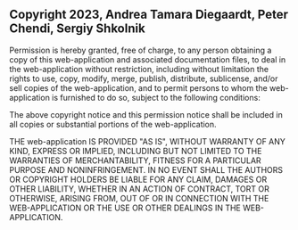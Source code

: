 ## Copyright 2023, Andrea Tamara Diegaardt, Peter Chendi, Sergiy Shkolnik

Permission is hereby granted, free of charge, to any person obtaining a copy of this web-application and associated documentation files, to deal in the web-application without restriction, including without limitation the rights to use, copy, modify, merge, publish, distribute, sublicense, and/or sell copies of the web-application, and to permit persons to whom the web-application is furnished to do so, subject to the following conditions:

The above copyright notice and this permission notice shall be included in all copies or substantial portions of the web-application.

THE web-application IS PROVIDED "AS IS", WITHOUT WARRANTY OF ANY KIND, EXPRESS OR IMPLIED, INCLUDING BUT NOT LIMITED TO THE WARRANTIES OF MERCHANTABILITY, FITNESS FOR A PARTICULAR PURPOSE AND NONINFRINGEMENT. IN NO EVENT SHALL THE AUTHORS OR COPYRIGHT HOLDERS BE LIABLE FOR ANY CLAIM, DAMAGES OR OTHER LIABILITY, WHETHER IN AN ACTION OF CONTRACT, TORT OR OTHERWISE, ARISING FROM, OUT OF OR IN CONNECTION WITH THE WEB-APPLICATION OR THE USE OR OTHER DEALINGS IN THE WEB-APPLICATION.
